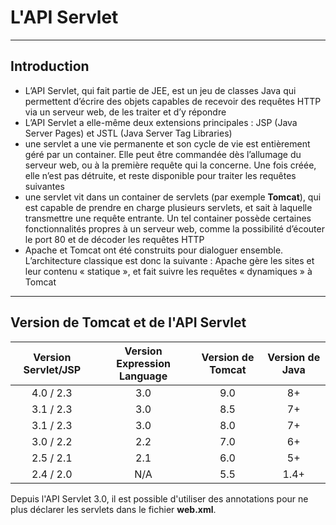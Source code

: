 # L'API Servlet

----

## Introduction

- L’API Servlet, qui fait partie de JEE, est un jeu de classes Java qui permettent d’écrire des objets capables de recevoir des requêtes HTTP via un serveur web, de les traiter et d’y répondre
- L’API Servlet a elle-même deux extensions principales : JSP (Java Server Pages) et JSTL (Java Server Tag Libraries)
- une servlet a une vie permanente et son cycle de vie est entièrement géré par un container. Elle peut être commandée dès l’allumage du serveur web, ou à la première requête qui la concerne. Une fois créée, elle n’est pas détruite, et reste disponible pour traiter les requêtes suivantes
- une servlet vit dans un container de servlets (par exemple **Tomcat**), qui est capable de prendre en charge plusieurs servlets, et sait à laquelle transmettre une requête entrante. Un tel container possède certaines fonctionnalités propres à un serveur web, comme la possibilité d’écouter le port 80 et de décoder les requêtes HTTP
- Apache et Tomcat ont été construits pour dialoguer ensemble. L’architecture classique est donc la suivante : Apache gère les sites et leur contenu « statique », et fait suivre les requêtes « dynamiques » à Tomcat

----

## Version de Tomcat et de l'API Servlet

| Version Servlet/JSP | Version Expression Language | Version de Tomcat      | Version de Java |
| :---:               | :---:                       | :---:                  | :---:           |
| 4.0 / 2.3           | 3.0                         | 9.0                    | 8+              |
| 3.1 / 2.3           | 3.0                         | 8.5                    | 7+              |
| 3.1 / 2.3           | 3.0                         | 8.0                    | 7+              |
| 3.0 / 2.2           | 2.2                         | 7.0                    | 6+              |
| 2.5 / 2.1           | 2.1                         | 6.0                    | 5+              |
| 2.4 / 2.0           | N/A                         | 5.5                    | 1.4+            |

Depuis l'API Servlet 3.0, il est possible d'utiliser des annotations pour ne plus déclarer les servlets dans le fichier **web.xml**.
